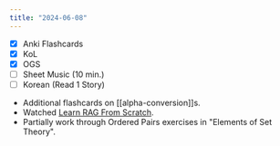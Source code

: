 ```yaml
---
title: "2024-06-08"
---
```


- [x] Anki Flashcards
- [x] KoL
- [x] OGS
- [ ] Sheet Music (10 min.)
- [ ] Korean (Read 1 Story)

* Additional flashcards on [[alpha-conversion]]s.
* Watched [Learn RAG From Scratch](https://www.youtube.com/watch?v=sVcwVQRHIc8).
* Partially work through Ordered Pairs exercises in "Elements of Set Theory".